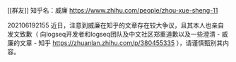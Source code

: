 [[群友]]
知乎名：威廉
https://www.zhihu.com/people/zhou-xue-sheng-11

202106192155
近日，注意到威廉在知乎的文章存在较大争议，且其本人也亲自发文致歉（ 向logseq开发者和logseq团队及中文社区郑重道歉以及一些澄清 - 威廉的文章 - 知乎 https://zhuanlan.zhihu.com/p/380455335 ），请谨慎甄别其内容。